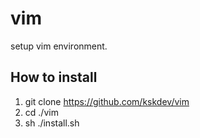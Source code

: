 # vim
setup vim environment.

## How to install
1. git clone https://github.com/kskdev/vim
2. cd ./vim
3. sh ./install.sh

